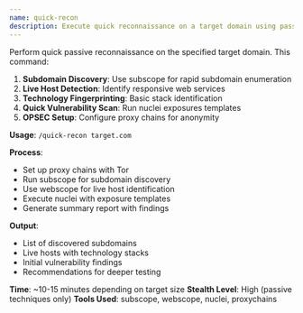 ```yaml
---
name: quick-recon
description: Execute quick reconnaissance on a target domain using passive techniques
---
```


Perform quick passive reconnaissance on the specified target domain. This command:

1. **Subdomain Discovery**: Use subscope for rapid subdomain enumeration
2. **Live Host Detection**: Identify responsive web services
3. **Technology Fingerprinting**: Basic stack identification
4. **Quick Vulnerability Scan**: Run nuclei exposures templates
5. **OPSEC Setup**: Configure proxy chains for anonymity

**Usage**: `/quick-recon target.com`

**Process**:
- Set up proxy chains with Tor
- Run subscope for subdomain discovery
- Use webscope for live host identification
- Execute nuclei with exposure templates
- Generate summary report with findings

**Output**: 
- List of discovered subdomains
- Live hosts with technology stacks
- Initial vulnerability findings
- Recommendations for deeper testing

**Time**: ~10-15 minutes depending on target size
**Stealth Level**: High (passive techniques only)
**Tools Used**: subscope, webscope, nuclei, proxychains